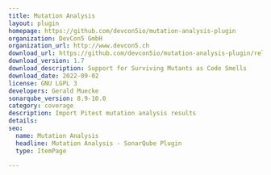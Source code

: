 ```yaml
---
title: Mutation Analysis
layout: plugin
homepage: https://github.com/devcon5io/mutation-analysis-plugin
organization: DevCon5 GmbH
organization_url: http://www.devcon5.ch
download_url: https://github.com/devcon5io/mutation-analysis-plugin/releases/download/v1.7/mutation-analysis-plugin-1.7.jar
download_version: 1.7
download_description: Support for Surviving Mutants as Code Smells
download_date: 2022-09-02
license: GNU LGPL 3
developers: Gerald Muecke
sonarqube_version: 8.9-10.0
category: coverage
description: Import Pitest mutation analysis results
details: 
seo:
  name: Mutation Analysis
  headline: Mutation Analysis - SonarQube Plugin
  type: ItemPage

---
```

